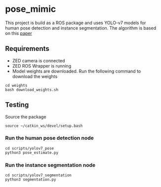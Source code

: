 # pose_mimic
This project is build as a ROS package and uses YOLO-v7 models for human pose detection and instance segmentation. The algorithm is based on this [paper](https://drive.google.com/file/d/1Jyk4RMjvvgMNGzvr7nbpZMZ5aRgOA6Ac/view?usp=share_link)

## Requirements 
- ZED camera is connected
- ZED ROS Wrapper is running
- Model weights are downloaded. Run the following command to download the weights
```
cd weights
bash download_weights.sh
```

## Testing
Source the package
```
source ~/catkin_ws/devel/setup.bash
```
### Run the human pose detection node
```
cd scripts/yolov7_pose
python3 pose_estimate.py
```

### Run the instance segmentation node
```
cd scripts/yolov7_segmentation
python3 segmentation.py
```

